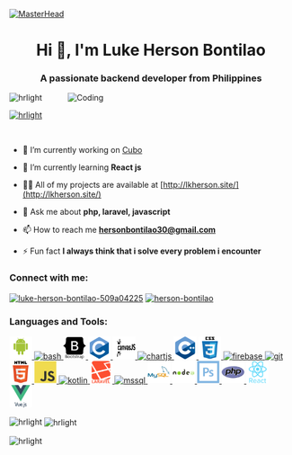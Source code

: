 [![MasterHead](https://www.google.com/search?q=programer+animated+banner+image+gif&tbm=isch&ved=2ahUKEwjJjL-2zLf9AhWDDN4KHYfEAQ8Q2-cCegQIABAA&oq=programer+animated+banner+image+gif&gs_lcp=CgNpbWcQAzoECCMQJ1CiBliVGGCSG2gBcAB4AIAByAOIAewJkgEJMS4yLjIuMC4xmAEAoAEBqgELZ3dzLXdpei1pbWfAAQE&sclient=img&ei=RaD9Y4nWK4OZ-AaHiYd4&bih=632&biw=1422&rlz=1C1CHBF_enPH1026PH1026#imgrc=e9hPImsTmTzH1M)](https://lkherson.site)
<h1 align="center">Hi 👋, I'm Luke Herson Bontilao</h1>
<h3 align="center">A passionate backend developer from Philippines</h3>
<img align="right" alt="Coding" width="400" src="https://www.google.com/search?q=programer+animated+image&rlz=1C1CHBF_enPH1026PH1026&sxsrf=AJOqlzXnVJ8ejmxad1BBMZyfnlZL0Cf3ig:1677565712833&source=lnms&tbm=isch&sa=X&ved=2ahUKEwj1jZqjy7f9AhUIBd4KHfiHB3YQ_AUoAXoECAEQAw&biw=1422&bih=632&dpr=1.35#imgrc=eQI_McJ_0YhUxM">

<p align="left"> <img src="https://komarev.com/ghpvc/?username=hrlight&label=Profile%20views&color=0e75b6&style=flat" alt="hrlight" /> </p>

<p align="left"> <a href="https://github.com/ryo-ma/github-profile-trophy"><img src="https://github-profile-trophy.vercel.app/?username=hrlight" alt="hrlight" /></a> </p>

<p align="left"> <a href="https://twitter.com/" target="blank"><img src="https://img.shields.io/twitter/follow/?logo=twitter&style=for-the-badge" alt="" /></a> </p>

- 🔭 I’m currently working on [Cubo](https://cubo.market/)

- 🌱 I’m currently learning **React js**

- 👨‍💻 All of my projects are available at [http://lkherson.site/](http://lkherson.site/)

- 💬 Ask me about **php, laravel, javascript**

- 📫 How to reach me **hersonbontilao30@gmail.com**

- ⚡ Fun fact **I always think that i solve every problem i encounter**

<h3 align="left">Connect with me:</h3>
<p align="left">
<a href="https://linkedin.com/in/luke-herson-bontilao-509a04225" target="blank"><img align="center" src="https://raw.githubusercontent.com/rahuldkjain/github-profile-readme-generator/master/src/images/icons/Social/linked-in-alt.svg" alt="luke-herson-bontilao-509a04225" height="30" width="40" /></a>
<a href="https://fb.com/herson-bontilao" target="blank"><img align="center" src="https://raw.githubusercontent.com/rahuldkjain/github-profile-readme-generator/master/src/images/icons/Social/facebook.svg" alt="herson-bontilao" height="30" width="40" /></a>
</p>

<h3 align="left">Languages and Tools:</h3>
<p align="left"> <a href="https://developer.android.com" target="_blank" rel="noreferrer"> <img src="https://raw.githubusercontent.com/devicons/devicon/master/icons/android/android-original-wordmark.svg" alt="android" width="40" height="40"/> </a> <a href="https://www.gnu.org/software/bash/" target="_blank" rel="noreferrer"> <img src="https://www.vectorlogo.zone/logos/gnu_bash/gnu_bash-icon.svg" alt="bash" width="40" height="40"/> </a> <a href="https://getbootstrap.com" target="_blank" rel="noreferrer"> <img src="https://raw.githubusercontent.com/devicons/devicon/master/icons/bootstrap/bootstrap-plain-wordmark.svg" alt="bootstrap" width="40" height="40"/> </a> <a href="https://www.cprogramming.com/" target="_blank" rel="noreferrer"> <img src="https://raw.githubusercontent.com/devicons/devicon/master/icons/c/c-original.svg" alt="c" width="40" height="40"/> </a> <a href="https://canvasjs.com" target="_blank" rel="noreferrer"> <img src="https://raw.githubusercontent.com/Hardik0307/Hardik0307/master/assets/canvasjs-charts.svg" alt="canvasjs" width="40" height="40"/> </a> <a href="https://www.chartjs.org" target="_blank" rel="noreferrer"> <img src="https://www.chartjs.org/media/logo-title.svg" alt="chartjs" width="40" height="40"/> </a> <a href="https://www.w3schools.com/cpp/" target="_blank" rel="noreferrer"> <img src="https://raw.githubusercontent.com/devicons/devicon/master/icons/cplusplus/cplusplus-original.svg" alt="cplusplus" width="40" height="40"/> </a> <a href="https://www.w3schools.com/css/" target="_blank" rel="noreferrer"> <img src="https://raw.githubusercontent.com/devicons/devicon/master/icons/css3/css3-original-wordmark.svg" alt="css3" width="40" height="40"/> </a> <a href="https://firebase.google.com/" target="_blank" rel="noreferrer"> <img src="https://www.vectorlogo.zone/logos/firebase/firebase-icon.svg" alt="firebase" width="40" height="40"/> </a> <a href="https://git-scm.com/" target="_blank" rel="noreferrer"> <img src="https://www.vectorlogo.zone/logos/git-scm/git-scm-icon.svg" alt="git" width="40" height="40"/> </a> <a href="https://www.w3.org/html/" target="_blank" rel="noreferrer"> <img src="https://raw.githubusercontent.com/devicons/devicon/master/icons/html5/html5-original-wordmark.svg" alt="html5" width="40" height="40"/> </a> <a href="https://developer.mozilla.org/en-US/docs/Web/JavaScript" target="_blank" rel="noreferrer"> <img src="https://raw.githubusercontent.com/devicons/devicon/master/icons/javascript/javascript-original.svg" alt="javascript" width="40" height="40"/> </a> <a href="https://kotlinlang.org" target="_blank" rel="noreferrer"> <img src="https://www.vectorlogo.zone/logos/kotlinlang/kotlinlang-icon.svg" alt="kotlin" width="40" height="40"/> </a> <a href="https://laravel.com/" target="_blank" rel="noreferrer"> <img src="https://raw.githubusercontent.com/devicons/devicon/master/icons/laravel/laravel-plain-wordmark.svg" alt="laravel" width="40" height="40"/> </a> <a href="https://www.microsoft.com/en-us/sql-server" target="_blank" rel="noreferrer"> <img src="https://www.svgrepo.com/show/303229/microsoft-sql-server-logo.svg" alt="mssql" width="40" height="40"/> </a> <a href="https://www.mysql.com/" target="_blank" rel="noreferrer"> <img src="https://raw.githubusercontent.com/devicons/devicon/master/icons/mysql/mysql-original-wordmark.svg" alt="mysql" width="40" height="40"/> </a> <a href="https://nodejs.org" target="_blank" rel="noreferrer"> <img src="https://raw.githubusercontent.com/devicons/devicon/master/icons/nodejs/nodejs-original-wordmark.svg" alt="nodejs" width="40" height="40"/> </a> <a href="https://www.photoshop.com/en" target="_blank" rel="noreferrer"> <img src="https://raw.githubusercontent.com/devicons/devicon/master/icons/photoshop/photoshop-line.svg" alt="photoshop" width="40" height="40"/> </a> <a href="https://www.php.net" target="_blank" rel="noreferrer"> <img src="https://raw.githubusercontent.com/devicons/devicon/master/icons/php/php-original.svg" alt="php" width="40" height="40"/> </a> <a href="https://reactjs.org/" target="_blank" rel="noreferrer"> <img src="https://raw.githubusercontent.com/devicons/devicon/master/icons/react/react-original-wordmark.svg" alt="react" width="40" height="40"/> </a> <a href="https://vuejs.org/" target="_blank" rel="noreferrer"> <img src="https://raw.githubusercontent.com/devicons/devicon/master/icons/vuejs/vuejs-original-wordmark.svg" alt="vuejs" width="40" height="40"/> </a> </p>

<p><img align="left" src="https://github-readme-stats.vercel.app/api/top-langs?username=hrlight&show_icons=true&locale=en&layout=compact" alt="hrlight" /></p>

<p>&nbsp;<img align="center" src="https://github-readme-stats.vercel.app/api?username=hrlight&show_icons=true&locale=en" alt="hrlight" /></p>

<p><img align="center" src="https://github-readme-streak-stats.herokuapp.com/?user=hrlight&" alt="hrlight" /></p>
